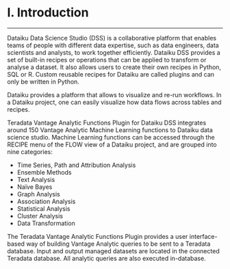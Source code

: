 # I. Introduction

---

Dataiku Data Science Studio \(DSS\) is a collaborative platform that enables teams of people with different data expertise, such as data engineers, data scientists and analysts, to work together efficiently. Dataiku DSS provides a set of built-in recipes or operations that can be applied to transform or analyse a dataset. It also allows users to create their own recipes in Python, SQL or R. Custom reusable recipes for Dataiku are called plugins and can only be written in Python.

Dataiku provides a platform that allows to visualize and re-run workflows. In a Dataiku project, one can easily visualize how data flows across tables and recipes.

Teradata Vantage Analytic Functions Plugin for Dataiku DSS integrates around 150 Vantage Analytic Machine Learning functions to Dataiku data science studio. Machine Learning functions can be accessed through the RECIPE menu of the FLOW view of a Dataiku project, and are grouped into nine categories:

* Time Series, Path and Attribution Analysis
* Ensemble Methods
* Text Analysis
* Naïve Bayes
* Graph Analysis
* Association Analysis
* Statistical Analysis
* Cluster Analysis
* Data Transformation

The Teradata Vantage Analytic Functions Plugin provides a user interface-based way of building Vantage Analytic queries to be sent to a Teradata database. Input and output managed datasets are located in the connected Teradata database. All analytic queries are also executed in-database.


